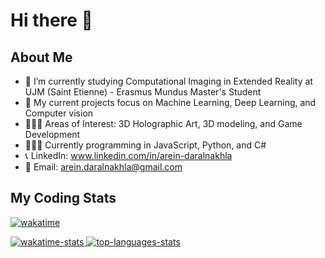 # Hi there 👋
## About Me
- 🔭 I’m currently studying Computational Imaging in Extended Reality at UJM (Saint Etienne) - Erasmus Mundus Master's Student
- 🧐 My current projects focus on Machine Learning, Deep Learning, and Computer vision
- 👩🏼‍🎨 Areas of Interest: 3D Holographic Art, 3D modeling, and Game Development
- 👩🏽‍💻 Currently programming in JavaScript, Python, and C#
- 📞 LinkedIn: www.linkedin.com/in/arein-daralnakhla
- 📧 Email: arein.daralnakhla@gmail.com

## My Coding Stats

[![wakatime](https://wakatime.com/badge/user/018d2c48-363d-4faf-9ad5-8f853d388868.svg)](https://wakatime.com/@018d2c48-363d-4faf-9ad5-8f853d388868)

<div>
    <a href="">
    <img align="top" alt="wakatime-stats" src="https://github-readme-stats.vercel.app/api/wakatime?username=arein&theme=dark"/>
    </a>
    <a href="">
    <img align="top" alt="top-languages-stats" src="https://github-readme-stats.vercel.app/api/top-langs/?username=arein&hide=jupyter%20notebook,html&langs_count=4&theme=dark&exclude_repo=face_recognition,fresh-meal-shop,FittsDragAndDrop,FittsTilt,Line-Coding,Algorithms-I" />
    </a>
</div>
</br>
